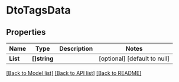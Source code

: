# DtoTagsData

## Properties
Name | Type | Description | Notes
------------ | ------------- | ------------- | -------------
**List** | **[]string** |  | [optional] [default to null]

[[Back to Model list]](../README.md#documentation-for-models) [[Back to API list]](../README.md#documentation-for-api-endpoints) [[Back to README]](../README.md)

